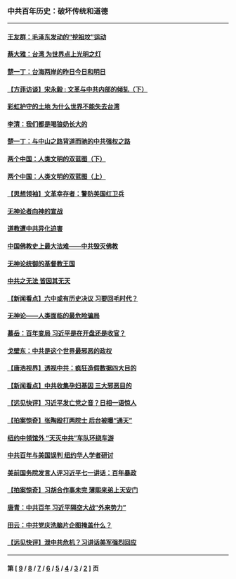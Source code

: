 ### 中共百年历史：破坏传统和道德
---
#### [王友群：毛泽东发动的“挖祖坟”运动](../../pages/nf1176114/n13723639.md?08230430) 
#### [蔡大雅：台湾 为世界点上光明之灯](../../pages/nf1176114/n13531530.md?08230430) 
#### [楚一丁：台海两岸的昨日今日和明日](../../pages/nf1176114/n13531468.md?08230430) 
#### [【方菲访谈】宋永毅 : 文革与中共内部的倾轧（下）](../../pages/nf1176114/n13486836.md?08230430) 
#### [彩虹护守的土地 为什么世界不能失去台湾](../../pages/nf1176114/n13476849.md?08230430) 
#### [李清：我们都是喝狼奶长大的](../../pages/nf1176114/n13471478.md?08230430) 
#### [楚一丁：与中山之路背道而驰的中共强权之路](../../pages/nf1176114/n13437270.md?08230430) 
#### [两个中国：人类文明的双蓝图（下）](../../pages/nf1176114/n13423132.md?08230430) 
#### [两个中国：人类文明的双蓝图（上）](../../pages/nf1176114/n13422687.md?08230430) 
#### [【思想领袖】文革幸存者：警防美国红卫兵](../../pages/nf1176114/n13339289.md?08230430) 
#### [无神论者向神的宣战](../../pages/nf1176114/n13281535.md?08230430) 
#### [道教遭中共异化迫害](../../pages/nf1176114/n13281463.md?08230430) 
#### [中国佛教史上最大法难——中共毁灭佛教](../../pages/nf1176114/n13281397.md?08230430) 
#### [无神论统御的基督教王国](../../pages/nf1176114/n13281280.md?08230430) 
#### [中共之无法 皆因其无天](../../pages/nf1176114/n13281088.md?08230430) 
#### [【新闻看点】六中或有历史决议 习要回毛时代？](../../pages/nf1176114/n13222895.md?08230430) 
#### [无神论——人类面临的最危险骗局](../../pages/nf1176114/n13196137.md?08230430) 
#### [慕岳：百年变局 习近平是在开盘还是收官？](../../pages/nf1176114/n13206516.md?08230430) 
#### [戈壁东：中共是这个世界最邪恶的政权](../../pages/nf1176114/n13085641.md?08230430) 
#### [【唐浩视界】透视中共：疯狂造假数据四大目的](../../pages/nf1176114/n13080590.md?08230430) 
#### [【新闻看点】中共收集孕妇基因 三大邪恶目的](../../pages/nf1176114/n13077182.md?08230430) 
#### [【远见快评】习近平发亡党之音？日相一语惊人](../../pages/nf1176114/n13074809.md?08230430) 
#### [【拍案惊奇】张陶殴打两院士 后台被曝“通天”](../../pages/nf1176114/n13070496.md?08230430) 
#### [纽约中领馆外 “天灭中共”车队环绕车游](../../pages/nf1176114/n13070693.md?08230430) 
#### [中共百年与美国误判 纽约华人学者研讨](../../pages/nf1176114/n13067969.md?08230430) 
#### [美前国务院发言人评习近平七一讲话：百年暴政](../../pages/nf1176114/n13066986.md?08230430) 
#### [【拍案惊奇】习胡合作事未完 薄熙来弟上天安门](../../pages/nf1176114/n13065867.md?08230430) 
#### [唐青：中共百年 习近平隔空大战“外来势力”](../../pages/nf1176114/n13065976.md?08230430) 
#### [田云：中共党庆洗脑片企图掩盖什么？](../../pages/nf1176114/n13064395.md?08230430) 
#### [【远见快评】泄中共危机？习讲话美军强烈回应](../../pages/nf1176114/n13064269.md?08230430) 

---
#### 第 [ [9](./9.md?08230430) / [8](./8.md?08230430) / [7](./7.md?08230430) / [6](./6.md?08230430) / [5](./5.md?08230430) / [4](./4.md?08230430) / [3](./3.md?08230430) / [2](./2.md?08230430) ] 页
